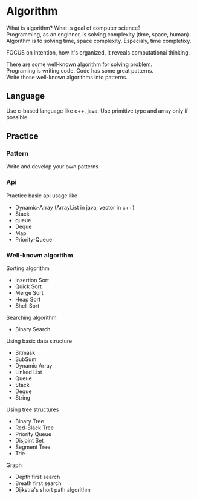 # Algorithm

What is algorithm? What is goal of computer science?\
Programming, as an enginner, is solving complexity (time, space, human).
Algorithm is to solving time, space complexity. Especialy, time completixy.

FOCUS on intention, how it's organized. It reveals computational thinking.

There are some well-known algorithm for solving problem.\
Programing is writing code. Code has some great patterns.\
Write those well-known algorithms into patterns.

## Language

Use c-based language like c++, java. Use primitive type and array only if possible.

## Practice

### Pattern

Write and develop your own patterns

### Api

Practice basic api usage like

- Dynamic-Array (ArrayList in java, vector in c++)
- Stack
- queue
- Deque
- Map
- Priority-Queue

### Well-known algorithm

Sorting algorithm

- Insertion Sort
- Quick Sort
- Merge Sort
- Heap Sort
- Shell Sort

Searching algorithm

- Binary Search

Using basic data structure

- Bitmask
- SubSum
- Dynamic Array
- Linked List
- Queue
- Stack
- Deque
- String

Using tree structures

- Binary Tree
- Red-Black Tree
- Priority Queue
- Disjoint Set
- Segment Tree
- Trie

Graph

- Depth first search
- Breath first search
- Dijkstra's short path algorithm
